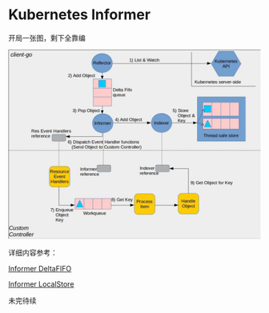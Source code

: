 # Kubernetes Informer


开局一张图，剩下全靠编

![img](informer.jpeg)

详细内容参考：

[Informer DeltaFIFO](../kubernetes-informer-deltafifo)

[Informer LocalStore](../kubernetes-informer-localstore)

未完待续
